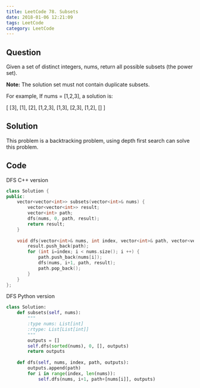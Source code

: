 ```yaml
---
title: LeetCode 78. Subsets
date: 2018-01-06 12:21:09
tags: LeetCode
category: LeetCode
---
```



## Question

Given a set of distinct integers, nums, return all possible subsets (the power set).

**Note:** The solution set must not contain duplicate subsets.

For example,
If nums = [1,2,3], a solution is:

[
  [3],
  [1],
  [2],
  [1,2,3],
  [1,3],
  [2,3],
  [1,2],
  []
]


## Solution

This problem is a backtracking problem, using depth first search can solve this problem.

## Code

DFS C++ version

```cpp
class Solution {
public:
    vector<vector<int>> subsets(vector<int>& nums) {
        vector<vector<int>> result;
        vector<int> path;
        dfs(nums, 0, path, result);
        return result;
    }
    
    void dfs(vector<int>& nums, int index, vector<int>& path, vector<vector<int>> & result) {
        result.push_back(path);
        for (int i=index; i < nums.size(); i ++) {
            path.push_back(nums[i]);
            dfs(nums, i+1, path, result);
            path.pop_back();
        }
    }
};
```

DFS Python version

```python
class Solution:
    def subsets(self, nums):
        """
        :type nums: List[int]
        :rtype: List[List[int]]
        """
        outputs = []
        self.dfs(sorted(nums), 0, [], outputs)
        return outputs
        
    def dfs(self, nums, index, path, outputs):
        outputs.append(path)
        for i in range(index, len(nums)):
            self.dfs(nums, i+1, path+[nums[i]], outputs)
```
